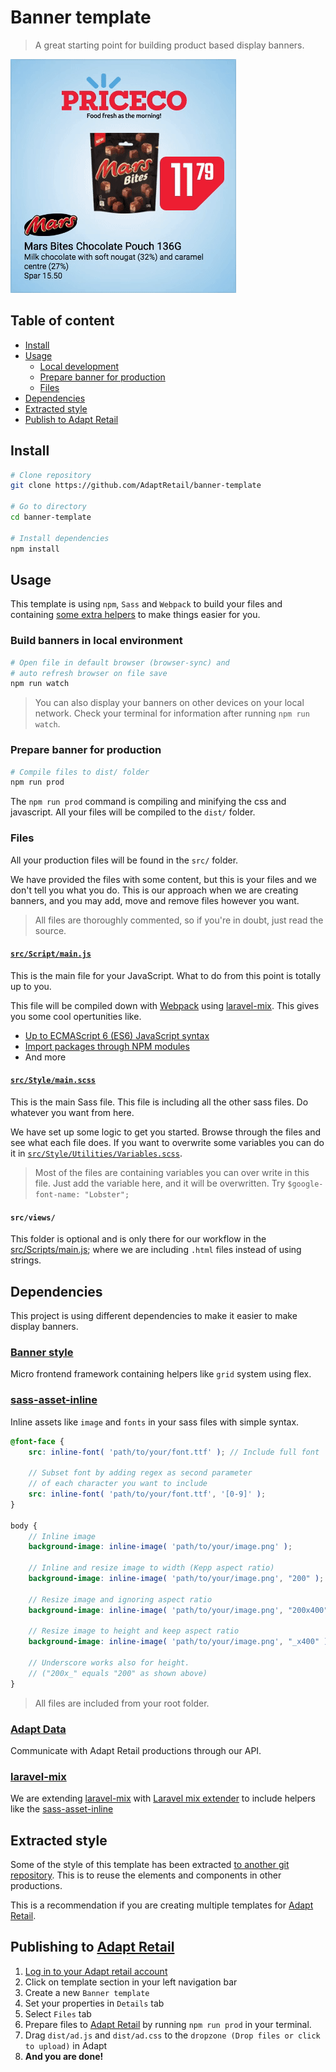# Banner template
> A great starting point for building product based display banners.

![Demo of banner template](assets/banner_preview.gif)

## Table of content
- [Install](#install)
- [Usage](#usage)
    - [Local development](#npm-run-watch)
    - [Prepare banner for production](#npm-run-prod)
    - [Files](#files)
- [Dependencies](#dependencies)
- [Extracted style](#extracted-style)
- [Publish to Adapt Retail](#publish)



<a name="install"></a>
## Install

```bash
# Clone repository
git clone https://github.com/AdaptRetail/banner-template

# Go to directory
cd banner-template

# Install dependencies
npm install 
```

<a name="usage"></a>
## Usage

This template is using `npm`, `Sass` and `Webpack` to build your files and containing [some extra helpers](#dependencies) to make things easier for you.

<a name="npm-run-watch"></a>
### Build banners in local environment

```bash
# Open file in default browser (browser-sync) and
# auto refresh browser on file save
npm run watch
```
> You can also display your banners on other devices on your local network.
> Check your terminal for information after running `npm run watch`.

<a name="npm-run-prod"></a>
### Prepare banner for production

```bash
# Compile files to dist/ folder
npm run prod
```

The `npm run prod` command is compiling and minifying the css and javascript.
All your files will be compiled to the `dist/` folder.

<a name="files"></a>
### Files

All your production files will be found in the `src/` folder.

We have provided the files with some content, but
this is your files and we don't tell you what you do. 
This is our approach when we are creating banners, 
and you may add, move and remove files however you want.

> All files are thoroughly commented, so if you're in doubt, just read the source. 

<a name="script"></a>
#### [`src/Script/main.js`](https://github.com/AdaptRetail/banner-template/blob/master/src/Script/main.js)

This is the main file for your JavaScript.
What to do from this point is totally up to you.

This file will be compiled down with [Webpack](https://webpack.github.io/) using [laravel-mix](https://github.com/JeffreyWay/laravel-mix).
This gives you some cool opertunities like.

- [Up to ECMAScript 6 (ES6) JavaScript syntax](http://es6-features.org/)
- [Import packages through NPM modules](https://www.npmjs.com/)
- And more

<a name="style"></a>
#### [`src/Style/main.scss`](https://github.com/AdaptRetail/banner-template/blob/master/src/Style/main.scss)

This is the main Sass file.
This file is including all the other sass files.
Do whatever you want from here.

We have set up some logic to get you started. Browse through the files and see what each file does.
If you want to overwrite some variables you can do it in [`src/Style/Utilities/Variables.scss`](https://github.com/AdaptRetail/banner-template/blob/master/src/Style/Utilities/Variables.scss).

> Most of the files are containing variables you can over write in this file.
> Just add the variable here, and it will be overwritten.
> Try `$google-font-name: "Lobster";`

<a name="views"></a>
#### `src/views/`

This folder is optional and is only there for our workflow in the [src/Scripts/main.js](#script); where we are including `.html` files instead of using strings.

<a name="dependencies"></a>
## Dependencies

This project is using different dependencies to make it easier to make display banners.

<a name="banner-style"></a>
### [Banner style](https://github.com/AdaptRetail/banner-style)

Micro frontend framework containing helpers like `grid` system using flex.

<a name="sass-asset-inline"></a>
### [sass-asset-inline](https://github.com/LasseHaslev/sass-asset-inliner)

Inline assets like `image` and `fonts` in your sass files with simple syntax.

```scss
@font-face {
    src: inline-font( 'path/to/your/font.ttf' ); // Include full font

    // Subset font by adding regex as second parameter
    // of each character you want to include
    src: inline-font( 'path/to/your/font.ttf', '[0-9]' );
}

body {
    // Inline image
    background-image: inline-image( 'path/to/your/image.png' );

    // Inline and resize image to width (Kepp aspect ratio)
    background-image: inline-image( 'path/to/your/image.png', "200" );

    // Resize image and ignoring aspect ratio
    background-image: inline-image( 'path/to/your/image.png', "200x400" );

    // Resize image to height and keep aspect ratio
    background-image: inline-image( 'path/to/your/image.png', "_x400" );

    // Underscore works also for height.
    // ("200x_" equals "200" as shown above)
}
```

> All files are included from your root folder.

### [Adapt Data](https://github.com/AdaptRetail/banner-data)

Communicate with Adapt Retail productions through our API.

### [laravel-mix](https://github.com/JeffreyWay/laravel-mix)

We are extending [laravel-mix](https://github.com/JeffreyWay/laravel-mix) with [Laravel mix extender](https://github.com/AdaptRetail/adapt-mix-extender) to include helpers like the [sass-asset-inline](#sass-asset-inline)

<a name="extracted-style"></a>
## Extracted style

Some of the style of this template has been extracted [to another git repository](https://github.com/AdaptRetail/priceco-style).
This is to reuse the elements and components in other productions.

This is a recommendation if you are creating multiple templates for [Adapt Retail](https://adaptretail.com).

<a name="publish"></a>
## Publishing to [Adapt Retail](https://adaptretail.com)

1. [Log in to your Adapt retail account](https://app.adaptretail.com/signup_login.php?task=login)
1. Click on template section in your left navigation bar
1. Create a new `Banner template`
1. Set your properties in `Details` tab
1. Select `Files` tab
1. Prepare files to [Adapt Retail](https://adaptretail.com) by running `npm run prod` in your terminal.
1. Drag `dist/ad.js` and `dist/ad.css` to the `dropzone (Drop files or click to upload)` in Adapt
1. **And you are done!**
